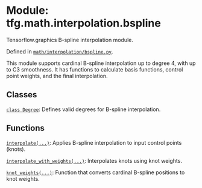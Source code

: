 <div itemscope itemtype="http://developers.google.com/ReferenceObject">
<meta itemprop="name" content="tfg.math.interpolation.bspline" />
<meta itemprop="path" content="Stable" />
</div>

# Module: tfg.math.interpolation.bspline

Tensorflow.graphics B-spline interpolation module.



Defined in [`math/interpolation/bspline.py`](https://cs.corp.google.com/#piper///depot/google3/third_party/py/tensorflow_graphics/math/interpolation/bspline.py).

<!-- Placeholder for "Used in" -->

This module supports cardinal B-spline interpolation up to degree 4, with up
to C3 smoothness. It has functions to calculate basis functions, control point
weights, and the final interpolation.

## Classes

[`class Degree`](../../../tfg/math/interpolation/bspline/Degree.md): Defines valid degrees for B-spline interpolation.

## Functions

[`interpolate(...)`](../../../tfg/math/interpolation/bspline/interpolate.md): Applies B-spline interpolation to input control points (knots).

[`interpolate_with_weights(...)`](../../../tfg/math/interpolation/bspline/interpolate_with_weights.md): Interpolates knots using knot weights.

[`knot_weights(...)`](../../../tfg/math/interpolation/bspline/knot_weights.md): Function that converts cardinal B-spline positions to knot weights.

